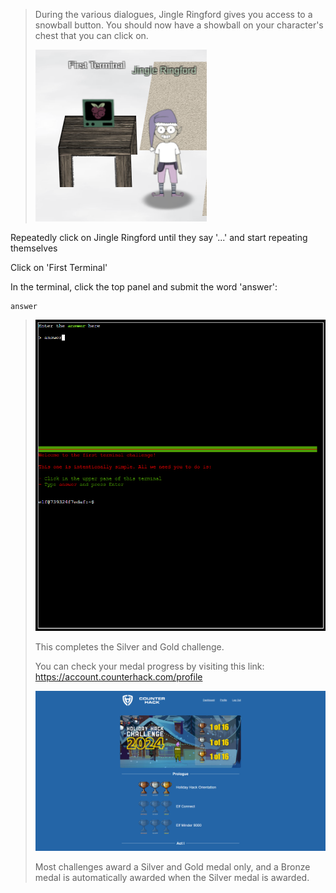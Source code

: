 
> During the various dialogues, Jingle Ringford gives you access to a snowball button. 
> You should now have a showball on your character's chest that you can click on.
> 
> ![Pasted image 20241127184256](attachments/Pasted%20image%2020241127184256.png)

Repeatedly click on Jingle Ringford until they say '...' and start repeating themselves

Click on 'First Terminal'

In the terminal, click the top panel and submit the word 'answer':

```
answer
```


> ![Pasted image 20241127183516](attachments/Pasted%20image%2020241127183516.png)
> 
> This completes the Silver and Gold challenge.
> 
> You can check your medal progress by visiting this link: https://account.counterhack.com/profile
> 
> ![Pasted image 20241127194622](attachments/Pasted%20image%2020241127194622.png)
> 
> Most challenges award a Silver and Gold medal only, and a Bronze medal is automatically awarded when the Silver medal is awarded.